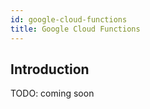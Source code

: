 ```yaml
---
id: google-cloud-functions
title: Google Cloud Functions
---
```


## Introduction

TODO: coming soon
